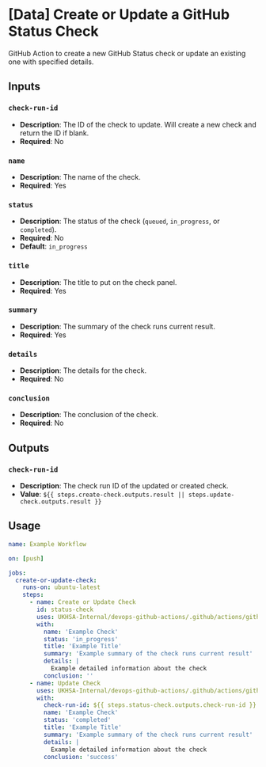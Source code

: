 # [Data] Create or Update a GitHub Status Check

GitHub Action to create a new GitHub Status check or update an existing one with specified details.

## Inputs

### `check-run-id`

- **Description**: The ID of the check to update. Will create a new check and return the ID if blank.
- **Required**: No

### `name`

- **Description**: The name of the check.
- **Required**: Yes

### `status`

- **Description**: The status of the check (`queued`, `in_progress`, or `completed`).
- **Required**: No
- **Default**: `in_progress`

### `title`

- **Description**: The title to put on the check panel.
- **Required**: Yes

### `summary`

- **Description**: The summary of the check runs current result.
- **Required**: Yes

### `details`

- **Description**: The details for the check.
- **Required**: No

### `conclusion`

- **Description**: The conclusion of the check.
- **Required**: No

## Outputs

### `check-run-id`

- **Description**: The check run ID of the updated or created check.
- **Value**: `${{ steps.create-check.outputs.result || steps.update-check.outputs.result }}`

## Usage

```yaml
name: Example Workflow

on: [push]

jobs:
  create-or-update-check:
    runs-on: ubuntu-latest
    steps:
      - name: Create or Update Check
        id: status-check
        uses: UKHSA-Internal/devops-github-actions/.github/actions/github-status-check@main
        with:
          name: 'Example Check'
          status: 'in_progress'
          title: 'Example Title'
          summary: 'Example summary of the check runs current result'
          details: |
            Example detailed information about the check
          conclusion: ''
      - name: Update Check
        uses: UKHSA-Internal/devops-github-actions/.github/actions/github-status-check@main
        with:
          check-run-id: ${{ steps.status-check.outputs.check-run-id }}
          name: 'Example Check'
          status: 'completed'
          title: 'Example Title'
          summary: 'Example summary of the check runs current result'
          details: |
            Example detailed information about the check
          conclusion: 'success'
